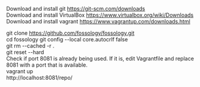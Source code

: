 Download and install git https://git-scm.com/downloads<br>
Download and install VirtualBox https://www.virtualbox.org/wiki/Downloads<br>
Download and install vagrant https://www.vagrantup.com/downloads.html<br>

git clone https://github.com/fossology/fossology.git<br>
cd fossology
git config --local core.autocrlf false<br>
git rm --cached -r .<br>
git reset --hard<br>
Check if port 8081 is already being used. If it is, edit Vagrantfile and replace 8081 with a port that is available.<br>
vagrant up<br>
http://localhost:8081/repo/
